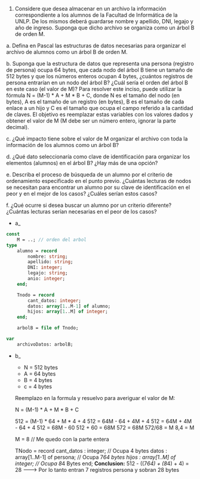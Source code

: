1. Considere que desea almacenar en un archivo la información correspondiente a los
alumnos de la Facultad de Informática de la UNLP. De los mismos deberá guardarse
nombre y apellido, DNI, legajo y año de ingreso. Suponga que dicho archivo se organiza
como un árbol B de orden M.

a. Defina en Pascal las estructuras de datos necesarias para organizar el archivo de
alumnos como un árbol B de orden M.

b. Suponga que la estructura de datos que representa una persona (registro de
persona) ocupa 64 bytes, que cada nodo del árbol B tiene un tamaño de 512
bytes y que los números enteros ocupan 4 bytes, ¿cuántos registros de persona
entrarían en un nodo del árbol B? ¿Cuál sería el orden del árbol B en este caso (el
valor de M)? Para resolver este inciso, puede utilizar la fórmula N = (M-1) * A + M *
B + C, donde N es el tamaño del nodo (en bytes), A es el tamaño de un registro
(en bytes), B es el tamaño de cada enlace a un hijo y C es el tamaño que ocupa
el campo referido a la cantidad de claves. El objetivo es reemplazar estas
variables con los valores dados y obtener el valor de M (M debe ser un número
entero, ignorar la parte decimal).

c. ¿Qué impacto tiene sobre el valor de M organizar el archivo con toda la
información de los alumnos como un árbol B?

d. ¿Qué dato seleccionaría como clave de identificación para organizar los
elementos (alumnos) en el árbol B? ¿Hay más de una opción?

e. Describa el proceso de búsqueda de un alumno por el criterio de ordenamiento
especificado en el punto previo. ¿Cuántas lecturas de nodos se necesitan para
encontrar un alumno por su clave de identificación en el peor y en el mejor de
los casos? ¿Cuáles serían estos casos?

f. ¿Qué ocurre si desea buscar un alumno por un criterio diferente? ¿Cuántas
lecturas serían necesarias en el peor de los casos?

- a_
```pascal
const 
    M = ..; // orden del arbol
type 
    alumno = record 
        nombre: string;
        apellido: string;
        DNI: integer;
        legajo: string;
        anio: integer;
    end;

    Tnodo = record 
        cant_datos: integer;
        datos: array[1..M-1] of alumno;
        hijos: array[1..M] of integer;
    end;

    arbolB = file of Tnodo;

var 
    archivoDatos: arbolB;
```

- b_
    - N = 512 bytes
    - A = 64 bytes
    - B = 4 bytes
    - c = 4 bytes 
    
    Reemplazo en la formula y resuelvo para averiguar el valor de M:

    N = (M-1) * A + M * B + C

    512 = (M-1) * 64 + M * 4 + 4
    512 = 64M - 64 + 4M + 4
    512 = 64M + 4M - 64 + 4
    512 = 68M - 60
    512 + 60 = 68M
    572 = 68M
    572/68 = M
    8,4 = M

    M = 8    // Me quedo con la parte entera

    TNodo = record
        cant_datos : integer; // Ocupa 4 bytes
        datos : array[1..M-1] of persona; // Ocupa 7*64 bytes
        hijos : array[1..M] of integer; // Ocupa 8*4 Bytes
    end;
**Conclusion:**
 512 - ((7*64) + (8*4) + 4) = 28 ---> Por lo tanto entran 7 registros persona y sobran 28 bytes

 


    
    


















